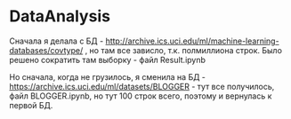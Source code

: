 # DataAnalysis
Сначала я делала с БД - http://archive.ics.uci.edu/ml/machine-learning-databases/covtype/   , но там все зависло, т.к. полмиллиона строк.
Было решено сократить там выборку - файл Result.ipynb

Но сначала, когда не грузилось, я сменила на БД - https://archive.ics.uci.edu/ml/datasets/BLOGGER - тут все получилось, файл BLOGGER.ipynb, но тут 100 строк всего, поэтому и вернулась к первой БД.


